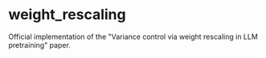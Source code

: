 # weight_rescaling
Official implementation of the "Variance control via weight rescaling in LLM pretraining" paper.

